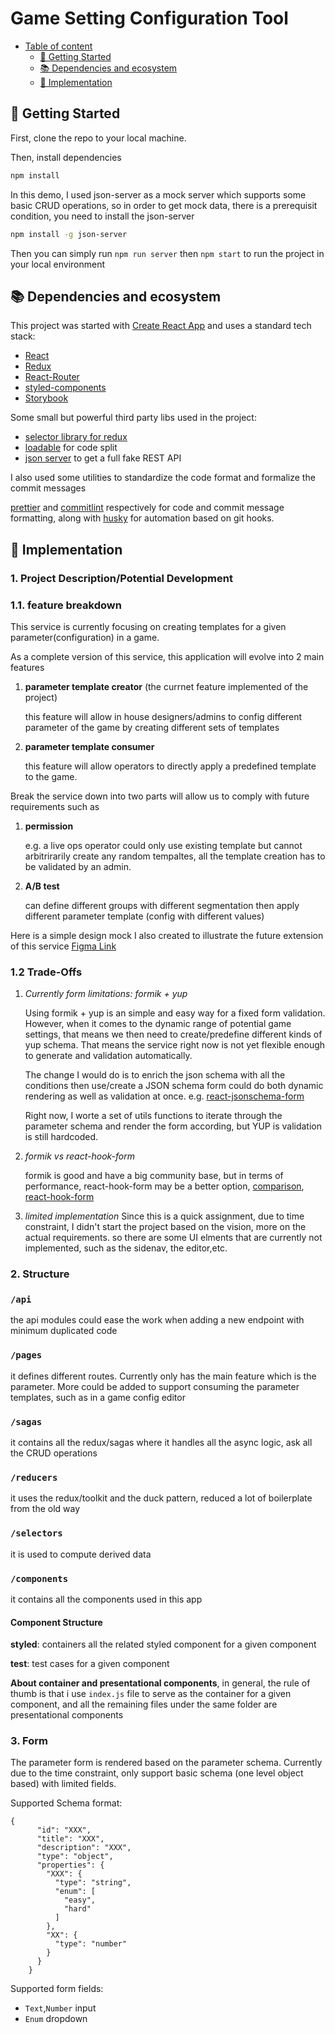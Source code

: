 # Game Setting Configuration Tool

- [Table of content](#table-of-content)
  - [🚀 Getting Started](#%f0%9f%9a%80-getting-started)
  - [📚 Dependencies and ecosystem](#%f0%9f%93%9a-dependencies-and-ecosystem)
  - [📔 Implementation](implementation)

## 🚀 Getting Started

First, clone the repo to your local machine.

Then, install dependencies

```sh
npm install
```

In this demo, I used json-server as a mock server which supports some basic CRUD operations, so in order to get mock data, there is a prerequisit condition, you need to install the json-server

```sh
npm install -g json-server
```

Then you can simply run `npm run server` then `npm start` to run the project in your local environment

## 📚 Dependencies and ecosystem

This project was started with [Create React App](https://github.com/facebook/create-react-app) and uses a standard tech stack:

- [React](https://reactjs.org)
- [Redux](https://redux.js.org)
- [React-Router](https://github.com/ReactTraining/react-router)
- [styled-components](https://www.styled-components.com)
- [Storybook](https://storybook.js.org/)

Some small but powerful third party libs used in the project:

- [selector library for redux](https://github.com/reduxjs/reselect#readme)
- [loadable](https://loadable-components.com/) for code split
- [json server](https://github.com/typicode/json-server) to get a full fake REST API

I also used some utilities to standardize the code format and formalize the commit messages

[prettier](https://prettier.io) and [commitlint](https://commitlint.js.org/#/) respectively for code and commit message formatting, along with [husky](https://github.com/typicode/husky) for automation based on git hooks.

## 📔 Implementation

### **1. Project Description/Potential Development**

### 1.1. feature breakdown

This service is currently focusing on creating templates for a given parameter(configuration) in a game.

As a complete version of this service, this application will evolve into 2 main features

1. **parameter template creator** (the currnet feature implemented of the project)

   this feature will allow in house designers/admins to config different parameter of the game by creating different sets of templates

2. **parameter template consumer**

   this feature will allow operators to directly apply a predefined template to the game.

Break the service down into two parts will allow us to comply with future requirements such as

1. **permission**

   e.g. a live ops operator could only use existing template but cannot arbitrirarily create any random tempaltes, all the template creation has to be validated by an admin.

2. **A/B test**

   can define different groups with different segmentation then apply different parameter template (config with different values)

Here is a simple design mock I also created to illustrate the future extension of this service
[Figma Link](https://www.figma.com/proto/rDuICs8YwqfDdjcEsBRWx9/game-settings?node-id=2%3A13&viewport=492%2C364%2C0.07758382707834244&scaling=min-zoom)

### 1.2 Trade-Offs

1. _Currently form limitations: formik + yup_

   Using formik + yup is an simple and easy way for a fixed form validation. However, when it comes to the dynamic range of potential game settings, that means we then need to create/predefine different kinds of yup schema. That means the service right now is not yet flexible enough to generate and validation automatically.

   The change I would do is to enrich the json schema with all the conditions then use/create a JSON schema form could do both dynamic rendering as well as validation at once. e.g. [react-jsonschema-form](https://rjsf-team.github.io/react-jsonschema-form/)

   Right now, I worte a set of utils functions to iterate through the parameter schema and render the form according, but YUP is validation is still hardcoded.

2. _formik vs react-hook-form_

   formik is good and have a big community base, but in terms of performance, react-hook-form may be a better option, [comparison](https://blog.logrocket.com/react-hook-form-vs-formik-a-technical-and-performance-comparison/), [react-hook-form](https://react-hook-form.com/)

3. _limited implementation_
   Since this is a quick assignment, due to time constraint, I didn't start the project based on the vision, more on the actual requirements. so there are some UI elments that are currently not implemented, such as the sidenav, the editor,etc.

### **2. Structure**

### `/api`

the api modules could ease the work when adding a new endpoint with minimum duplicated code

### `/pages`

it defines different routes. Currently only has the main feature which is the parameter. More could be added to support consuming the parameter templates, such as in a game config editor

### `/sagas`

it contains all the redux/sagas where it handles all the async logic, ask all the CRUD operations

### `/reducers`

it uses the redux/toolkit and the duck pattern, reduced a lot of boilerplate from the old way

### `/selectors`

it is used to compute derived data

### `/components`

it contains all the components used in this app

#### **Component Structure**

**styled**: containers all the related styled component for a given component

**test**: test cases for a given component

**About container and presentational components**, in general, the rule of thumb is that i use `index.js` file to serve as the container for a given component, and all the remaining files under the same folder are presentational components

### **3. Form**

The parameter form is rendered based on the parameter schema. Currently due to the time constraint, only support basic schema (one level object based) with limited fields.

Supported Schema format:

```
{
      "id": "XXX",
      "title": "XXX",
      "description": "XXX",
      "type": "object",
      "properties": {
        "XXX": {
          "type": "string",
          "enum": [
            "easy",
            "hard"
          ]
        },
        "XX": {
          "type": "number"
        }
      }
    }
```

Supported form fields:

- `Text`,`Number` input
- `Enum` dropdown
